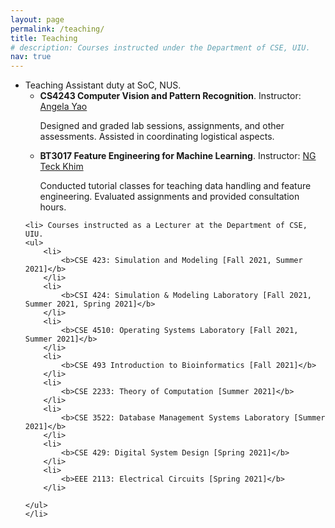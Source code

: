 ```yaml
---
layout: page
permalink: /teaching/
title: Teaching
# description: Courses instructed under the Department of CSE, UIU.
nav: true
---
```

<ul>
	<li> Teaching Assistant duty at SoC, NUS.
	<ul>
		<li>
			<b>CS4243 Computer Vision and Pattern Recognition</b>. Instructor: <a href="https://www.comp.nus.edu.sg/~ayao/">Angela Yao</a>
			<p>Designed and graded lab sessions, assignments, and other assessments. Assisted in coordinating logistical aspects.</p>
		</li>
		<li>
			<b>BT3017 Feature Engineering for Machine Learning</b>. Instructor: <a href="https://www.comp.nus.edu.sg/~ngtk/">NG Teck Khim</a>
			<p>Conducted tutorial classes for teaching data handling and feature engineering. Evaluated assignments and provided consultation hours.</p>
		</li>
	</ul>
	</li>

	<li> Courses instructed as a Lecturer at the Department of CSE, UIU.
	<ul>
		<li>
			<b>CSE 423: Simulation and Modeling [Fall 2021, Summer 2021]</b>
		</li>
		<li>
			<b>CSI 424: Simulation & Modeling Laboratory [Fall 2021, Summer 2021, Spring 2021]</b>
		</li>
		<li>
			<b>CSE 4510: Operating Systems Laboratory [Fall 2021, Summer 2021]</b>
		</li>
		<li>
			<b>CSE 493 Introduction to Bioinformatics [Fall 2021]</b>
		</li>
		<li>
			<b>CSE 2233: Theory of Computation [Summer 2021]</b>
		</li>
		<li>
			<b>CSE 3522: Database Management Systems Laboratory [Summer 2021]</b>
		</li>
		<li>
			<b>CSE 429: Digital System Design [Spring 2021]</b>
		</li>
		<li>
			<b>EEE 2113: Electrical Circuits [Spring 2021]</b>
		</li>
		
	</ul>
	</li>

</ul>

<!-- 

	<!-- <ul>
		<li>
			<b>CSE 423: Simulation and Modeling [Fall 2021, Summer 2021]</b>
			<p>Simulation methods, model building, random number generator, statistical analysis of results, validation and verification techniques; Digital simulation of continuous system; Simulation and analytical methods for analysis of computer systems and practical problems in business and practice; Introduction to simulation packages.</p>
		</li>
		<li>
			<b>CSI 424: Simulation & Modeling Laboratory [Fall 2021, Summer 2021, Spring 2021]</b>
			<p>Laboratory work based on CSI 423.</p>
		</li>
		<li>
			<b>CSE 4510: Operating Systems Laboratory [Fall 2021, Summer 2021]</b>
			<p>Laboratory works based on Linux Shell Commands and Shell Scripts, Classical IPC problems, Producer consumer problem, Scheduling overview and Batch Systems, Interactive scheduling, FCFS implementation.</p>
		</li>
		<li>
			<b>CSE 493 Introduction to Bioinformatics [Fall 2021]</b>
			<p>Introduction, Molecular Biology concepts, Evolutionary Phylogenetics, Genome Assembly techniques,  Pattern Matching and Genome Compression techniques; Machine Learning in bioinformatics, Feature Extraction, Deep Learning models and applications; Sequence Alignment, Genome Rearrangement, Genome editing. Includes a term project where students work on a bioinformatics problem in groups.</p>
		</li>
		<li>
			<b>CSE 2233: Theory of Computation [Summer 2021]</b>
			<p>Finite Automata: Deterministic finite automata, Non-deterministic finite automata, equivalence and conversion of deterministic and non-deterministic finite automata, pushdown automata. Context free language, context frees grammar. Turing machines: basic machines, configuration, computing with turning machine, combining turning machines.</p>
		</li>
		<li>
			<b>CSE 3522: Database Management Systems Laboratory [Summer 2021]</b>
			<p>Laboratory works based on Implementation and Manipulation of Relational Database with Case Study, Basic Search Syntax, Pattern Matching and Logic in SQL, SQL Joining, Aggregate Functions, Grouping, Ordering and Set Operations, SubQueries in SQL, Database Security. Also a project work is included.</p>
		</li>
		<li>
			<b>CSE 429: Digital System Design [Spring 2021]</b>
			<p>Basic components of a computer system; Design of processing unit: ALU, Comparator, Accumulator, Shifter, Multiplier; Hardware multiplication: Booth and Modified Booth algorithm; Design of control unit: hardwired and microprogrammed; Simple-As-Possible (SAP) computer: SAP-1, selected concepts from SAP-2 and SAP-3 (jump, call, return, stack, push and pop); Designing microprocessor based system; Hardware Interfacing with Intel 8086 microprocessor: programmable peripheral interface, programmable interrupt controller, programmable timer, keyboard and display interface.</p>
		</li>
		<li>
			<b>EEE 2113: Electrical Circuits [Spring 2021]</b>
			<p>Fundamental electrical concepts and measuring units, D.C. voltages, current, resistance and power, laws of electrical circuits and methods of network analysis, principles of D.C. measuring apparatus, laws of magnetic fields and methods of solving simple magnetic circuits. Alternating current, Instantaneous and RMS current, voltage and power, average power combinations of R, L & C circuits, Phasor, representation of sinusoidal quantities.</p>
		</li>
		
	</ul> --> 